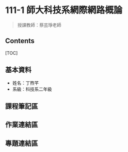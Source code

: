 111-1 師大科技系網際網路概論
==========================
>授課教師：蔡芸琤老師

Contents
--------

[TOC]

## 基本資料

*  姓名：丁煦芊
*  系級：科技系二年級

## 課程筆記區

## 作業連結區

## 專題連結區
